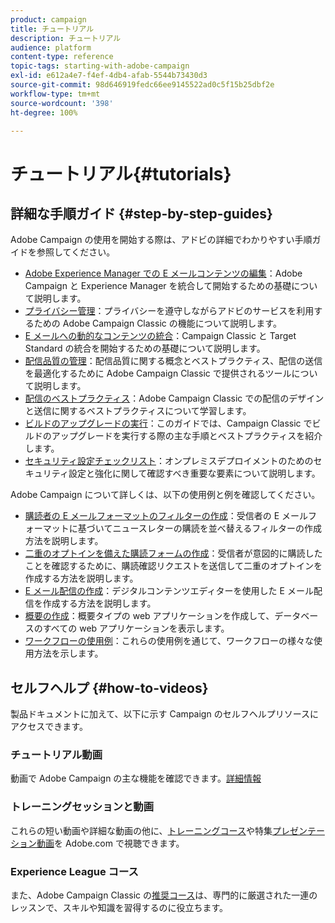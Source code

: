 ```yaml
---
product: campaign
title: チュートリアル
description: チュートリアル
audience: platform
content-type: reference
topic-tags: starting-with-adobe-campaign
exl-id: e612a4e7-f4ef-4db4-afab-5544b73430d3
source-git-commit: 98d646919fedc66ee9145522ad0c5f15b25dbf2e
workflow-type: tm+mt
source-wordcount: '398'
ht-degree: 100%

---
```


# チュートリアル{#tutorials}

## 詳細な手順ガイド {#step-by-step-guides}

Adobe Campaign の使用を開始する際は、アドビの詳細でわかりやすい手順ガイドを参照してください。

* [Adobe Experience Manager での E メールコンテンツの編集](https://helpx.adobe.com/jp/campaign/kb/acc-aem.html)：Adobe Campaign と Experience Manager を統合して開始するための基礎について説明します。
* [プライバシー管理](https://helpx.adobe.com/jp/campaign/kb/acc-privacy.html)：プライバシーを遵守しながらアドビのサービスを利用するための Adobe Campaign Classic の機能について説明します。
* [E メールへの動的なコンテンツの統合](https://docs.adobe.com/content/help/ja-JP/campaign-classic/using/integrating-with-adobe-experience-cloud/adobe-target/inserting-a-dynamic-image.html)：Campaign Classic と Target Standard の統合を開始するための基礎について説明します。
* [配信品質の管理](../../delivery/using/about-deliverability.md)：配信品質に関する概念とベストプラクティス、配信の送信を最適化するために Adobe Campaign Classic で提供されるツールについて説明します。
* [配信のベストプラクティス](../../delivery/using/delivery-best-practices.md)：Adobe Campaign Classic での配信のデザインと送信に関するベストプラクティスについて学習します。
* [ビルドのアップグレードの実行](https://helpx.adobe.com/jp/campaign/kb/acc-build-upgrade.html)：このガイドでは、Campaign Classic でビルドのアップグレードを実行する際の主な手順とベストプラクティスを紹介します。
* [セキュリティ設定チェックリスト](https://helpx.adobe.com/jp/campaign/kb/acc-security.html)：オンプレミスデプロイメントのためのセキュリティ設定と強化に関して確認すべき重要な要素について説明します。

Adobe Campaign について詳しくは、以下の使用例と例を確認してください。

* [購読者の E メールフォーマットのフィルターの作成](../../platform/using/use-case.md#creating-a-filter-on-the-email-format-of-subscribers)：受信者の E メールフォーマットに基づいてニュースレターの購読を並べ替えるフィルターの作成方法を説明します。
* [二重のオプトインを備えた購読フォームの作成](../../web/using/use-cases--web-forms.md#create-a-subscription--form-with-double-opt-in)：受信者が意図的に購読したことを確認するために、購読確認リクエストを送信して二重のオプトインを作成する方法を説明します。
* [E メール配信の作成](../../web/using/use-case--creating-an-email-delivery.md)：デジタルコンテンツエディターを使用した E メール配信を作成する方法を説明します。
* [概要の作成](../../web/using/use-cases--creating-overviews.md)：概要タイプの web アプリケーションを作成して、データベースのすべての web アプリケーションを表示します。
* [ワークフローの使用例](../../workflow/using/about-workflow-use-cases.md)：これらの使用例を通じて、ワークフローの様々な使用方法を示します。

## セルフヘルプ {#how-to-videos}

製品ドキュメントに加えて、以下に示す Campaign のセルフヘルプリソースにアクセスできます。

### チュートリアル動画

動画で Adobe Campaign の主な機能を確認できます。[詳細情報](https://docs.adobe.com/content/help/ja-JP/campaign-classic-learn/tutorials/overview.html)

### トレーニングセッションと動画

これらの短い動画や詳細な動画の他に、[トレーニングコース](https://learning.adobe.com/catalog.html)や特集[プレゼンテーション動画](https://www.adobe.com/training/video.html)を Adobe.com で視聴できます。

### Experience League コース

また、Adobe Campaign Classic の[推奨コース](https://experienceleague.adobe.com/?lang=ja#dashboard/learning)は、専門的に厳選された一連のレッスンで、スキルや知識を習得するのに役立ちます。
